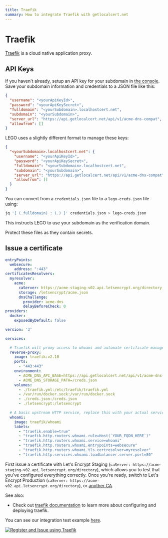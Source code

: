 ```yaml
---
title: Traefik
summary: How to integrate Traefik with getlocalcert.net
---
```


# Traefik

[Traefik](https://traefik.io/traefik/) is a cloud native application proxy.

## API Keys

If you haven't already, setup an API key for your subdomain in [the console](https://console.getlocalcert.net/).
Save your subdomain information and credentials to a JSON file like this:

``` json title="credentials.json"
{
  "username": "<yourApiKeyId>",
  "password": "<yourApiKeySecret>",
  "fulldomain": "<yourSubdomain>.localhostcert.net",
  "subdomain": "<yourSubdomain>",
  "server_url": "https://api.getlocalcert.net/api/v1/acme-dns-compat",
  "allowfrom": []
}
```

LEGO uses a slightly different format to manage these keys:

``` json title="lego-creds.json"
{
  "<yourSubdomain>.localhostcert.net": {
    "username": "<yourApiKeyId>",
    "password": "<yourApiKeySecret>",
    "fulldomain": "<yourSubdomain>.localhostcert.net",
    "subdomain": "<yourSubdomain>",
    "server_url": "https://api.getlocalcert.net/api/v1/acme-dns-compat",
    "allowfrom": []
  }
}
```

You can convert from a `credentials.json` file to a `lego-creds.json` file using:

``` bash
jq '{ (.fulldomain) : (.) }' credentials.json > lego-creds.json
```

This instructs LEGO to use your subdomain as the verification domain.

Protect these files as they contain secrets.


## Issue a certificate

``` yaml title="traefik.yml"
entryPoints:
  websecure:
    address: ":443"
certificatesResolvers:
  myresolver:
    acme:
      caServer: https://acme-staging-v02.api.letsencrypt.org/directory
      storage: /letsencrypt/acme.json
      dnsChallenge:
        provider: acme-dns
        delayBeforeCheck: 0
providers:
  docker:
    exposedByDefault: false
```

``` yaml title="docker-compose.yml"
version: '3'

services:

  # Traefik will proxy access to whoami and automate certificate management
  reverse-proxy:
    image: traefik:v2.10
    ports:
      - "443:443"
    environment:
      - ACME_DNS_API_BASE=https://api.getlocalcert.net/api/v1/acme-dns-compat
      - ACME_DNS_STORAGE_PATH=/creds.json
    volumes:
      - ./traefik.yml:/etc/traefik/traefik.yml
      - /var/run/docker.sock:/var/run/docker.sock
      - ./creds.json:/creds.json
      - ./letsencrypt:/letsencrypt

  # A basic upstream HTTP service, replace this with your actual service
  whoami:
    image: traefik/whoami
    labels:
      - "traefik.enable=true"
      - "traefik.http.routers.whoami.rule=Host(`YOUR_FQDN_HERE`)"
      - "traefik.http.routers.whoami.service=whoami"
      - "traefik.http.routers.whoami.entrypoints=websecure"
      - "traefik.http.routers.whoami.tls.certresolver=myresolver"
      - "traefik.http.services.whoami.loadbalancer.server.port=80"
```

First issue a certificate with Let's Encrypt Staging
(`caServer: https://acme-staging-v02.api.letsencrypt.org/directory`),
which allows you to test that you've configured everything correctly.
Once you're ready, switch to Let's Encrypt Production
(`caServer: https://acme-v02.api.letsencrypt.org/directory`),
or
[another CA](https://docs.getlocalcert.net/cas/zerossl/).

See also:

* Check out [traefik documentation](https://doc.traefik.io/traefik/https/acme/#dnschallenge) to learn more about configuring and deploying traefik.

You can see our integration test example [here](https://github.com/robalexdev/getlocalcert-client-tests/tree/main/examples/traefik).

[![Register and Issue using Traefik](https://github.com/robalexdev/getlocalcert-client-tests/actions/workflows/traefik.yml/badge.svg)](https://github.com/robalexdev/getlocalcert-client-tests/actions/workflows/traefik.yml)

